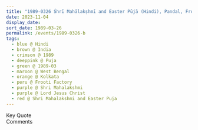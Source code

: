 ```yaml
---
title: "1989-0326 Śhrī Mahālakṣhmī and Easter Pūjā (Hindi), Pandal, Frooti Factory, Barasat, Kolkata, West Bengal, India"
date: 2023-11-04
display_date: 
sort_date: 1989-03-26
permalink: /events/1989-0326-b
tags:
  - blue @ Hindi
  - brown @ India
  - crimson @ 1989
  - deeppink @ Puja
  - green @ 1989-03
  - maroon @ West Bengal
  - orange @ Kolkata
  - peru @ Frooti Factory
  - purple @ Shri Mahalakshmi
  - purple @ Lord Jesus Christ  
  - red @ Shri Mahalakshmi and Easter Puja
---
```


<wave-list>
  <list-title color="green" width="75">Key Quote</list-title>
  <list-item color="BlanchedAlmond"  width="200"></list-item>
  <list-item color="Lavender"></list-item>
  <list-item color="BlanchedAlmond"></list-item>
</wave-list>

<br>

<wave-list>
  <list-title color="green" width="75">Comments</list-title>
  <list-item color="BlanchedAlmond"  width="200"></list-item>
  <list-item color="Lavender"></list-item>
  <list-item color="BlanchedAlmond"></list-item>
</wave-list>